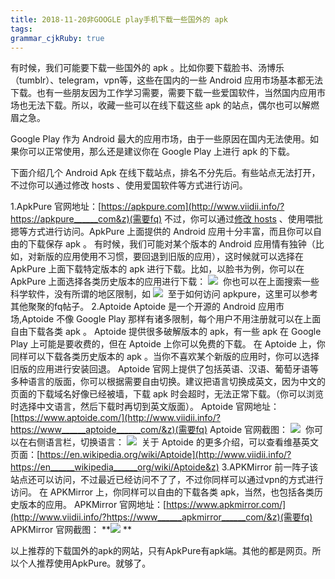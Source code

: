 ```yaml
---
title: 2018-11-20非GOOGLE play手机下载一些国外的 apk 
tags: 
grammar_cjkRuby: true
---
```


有时候，我们可能要下载一些国外的 apk 。比如你要下载脸书、汤博乐（tumblr）、telegram，vpn等，这些在国内的一些 Android 应用市场基本都无法下载。也有一些朋友因为工作学习需要，需要下载一些爱国软件，当然国内应用市场也无法下载。所以，收藏一些可以在线下载这些 apk 的站点，偶尔也可以解燃眉之急。

Google Play 作为 Android 最大的应用市场，由于一些原因在国内无法使用。如果你可以正常使用，那么还是建议你在 Google Play 上进行 apk 的下载。

下面介绍几个 Android Apk 在线下载站点，排名不分先后。有些站点无法打开，不过你可以通过修改 hosts 、使用爱国软件等方式进行访问。

1.ApkPure
官网地址：[https://apkpure.com](http://www.viidii.info/?https://apkpure______com&z)(需要fq)
不过，你可以通过[修改 hosts](http://www.viidii.info/?https://coderschool______cn/1405______html&z) 、使用喂批摁等方式进行访问。ApkPure 上面提供的 Android 应用十分丰富，而且你可以自由的下载保存 apk 。
有时候，我们可能对某个版本的 Android 应用情有独钟（比如，对新版的应用使用不习惯，要回退到旧版的应用），这时候就可以选择在 ApkPure 上面下载特定版本的 apk 进行下载。比如，以脸书为例，你可以在 ApkPure 上面选择各类历史版本的应用进行下载：
![](https://www.simipic.com/images/2018/11/20/image89b8f8c39b4be114.png) 
你也可以在上面搜索一些科学软件，没有所谓的地区限制，如
![](https://www.simipic.com/images/2018/11/20/image6b04b924a8b01473.png) 
至于如何访问 apkpure，这里可以参考其他聚聚的fq帖子。
2.Aptoide
Aptoide 是一个开源的 Android 应用市场,Aptoide 不像 Google Play 那样有诸多限制，每个用户不用注册就可以在上面自由下载各类 apk 。 Aptoide 提供很多破解版本的 apk，有一些 apk 在 Google Play 上可能是要收费的，但在 Aptoide 上你可以免费的下载。
在 Aptoide 上，你同样可以下载各类历史版本的 apk 。当你不喜欢某个新版的应用时，你可以选择旧版的应用进行安装回退。
Aptoide 官网上提供了包括英语、汉语、葡萄牙语等多种语言的版面，你可以根据需要自由切换。建议把语言切换成英文，因为中文的页面的下载域名好像已经被墙，下载 apk 时会超时，无法正常下载。（你可以浏览时选择中文语言，然后下载时再切到英文版面）。
Aptoide 官网地址：[https://www.aptoide.com/](http://www.viidii.info/?https://www______aptoide______com/&z)(需要fq)
Aptoide 官网截图：
![](https://www.simipic.com/images/2018/11/20/imagef14fdcf95d825dde.png) 
你可以在右侧语言栏，切换语言：
![](https://www.simipic.com/images/2018/11/20/image429b74eeb7852545.png) 
关于 Aptoide 的更多介绍，可以查看维基英文页面：[https://en.wikipedia.org/wiki/Aptoide](http://www.viidii.info/?https://en______wikipedia______org/wiki/Aptoide&z)
3.APKMirror
前一阵子该站点还可以访问，不过最近已经访问不了了，不过你同样可以通过vpn的方式进行访问。
在 APKMirror 上，你同样可以自由的下载各类 apk，当然，也包括各类历史版本的应用。
APKMirror 官网地址：[https://www.apkmirror.com/](http://www.viidii.info/?https://www______apkmirror______com/&z)(需要fq)
APKMirror 官网截图：
**![](https://www.simipic.com/images/2018/11/20/image52be2711544629a8.png) **

以上推荐的下载国外的apk的网站，只有ApkPure有apk端。其他的都是网页。所以个人推荐使用ApkPure。就够了。

